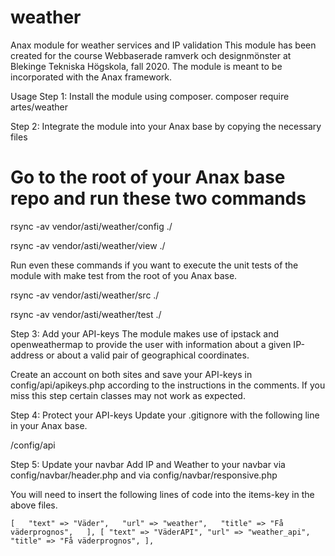 # weather
Anax module for weather services and IP validation
This module has been created for the course Webbaserade ramverk och designmönster at Blekinge Tekniska Högskola, fall 2020. The module is meant to be incorporated with the Anax framework.

Usage
Step 1: Install the module using composer.
composer require artes/weather

Step 2: Integrate the module into your Anax base by copying the necessary files
# Go to the root of your Anax base repo and run these two commands

rsync -av vendor/asti/weather/config ./

rsync -av vendor/asti/weather/view ./

Run even these commands if you want to execute the unit tests of the module with make test from the root of you Anax base.

rsync -av vendor/asti/weather/src ./

rsync -av vendor/asti/weather/test ./

Step 3: Add your API-keys
The module makes use of ipstack and openweathermap to provide the user with information about a given IP-address or about a valid pair of geographical coordinates.

Create an account on both sites and save your API-keys in config/api/apikeys.php according to the instructions in the comments. If you miss this step certain classes may not work as expected.

Step 4: Protect your API-keys
Update your .gitignore with the following line in your Anax base.

/config/api

Step 5: Update your navbar
Add IP and Weather to your navbar via config/navbar/header.php and via config/navbar/responsive.php

You will need to insert the following lines of code into the items-key in the above files.

`[  
            "text" => "Väder",  
            "url" => "weather",  
            "title" => "Få väderprognos",  
        ],
        [
            "text" => "VäderAPI",
            "url" => "weather_api",
            "title" => "Få väderprognos",
        ],`
